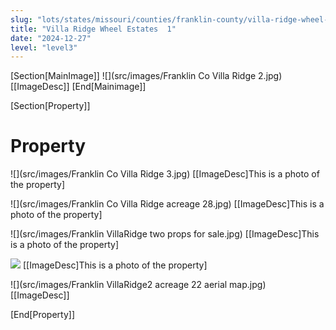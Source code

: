 ```yaml
---
slug: "lots/states/missouri/counties/franklin-county/villa-ridge-wheel-estates--1"
title: "Villa Ridge Wheel Estates  1"
date: "2024-12-27"
level: "level3"
---
```


[Section[MainImage]]
![](src/images/Franklin Co Villa Ridge 2.jpg)
[[ImageDesc]]
[End[Mainimage]]

[Section[Property]]
# Property

![](src/images/Franklin Co Villa Ridge 3.jpg)
[[ImageDesc]This is a photo of the property]

![](src/images/Franklin Co Villa Ridge acreage 28.jpg)
[[ImageDesc]This is a photo of the property]

![](src/images/Franklin VillaRidge two props for sale.jpg)
[[ImageDesc]This is a photo of the property]

![](src/images/Untitled-16-Recovered.jpg)
[[ImageDesc]This is a photo of the property]

![](src/images/Franklin VillaRidge2 acreage 22  aerial  map.jpg)
[[ImageDesc]]

[End[Property]]

